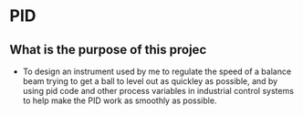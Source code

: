 # PID
## What is the purpose of this projec
-  To design an instrument used by me to regulate the speed of a balance beam trying to get a ball to level out as quickley as possible, and by using pid code and other process variables in industrial control systems to help make the PID work as smoothly as possible.
